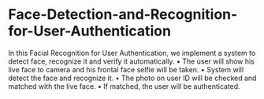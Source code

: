 # Face-Detection-and-Recognition-for-User-Authentication
In this Facial Recognition for User Authentication, we implement a system to detect face, recognize it and verify it automatically.
• The user will show his live face to camera and his frontal face selfie will be taken. 
• System will detect the face and recognize it. 
• The photo on user ID will be checked and matched with the live face. 
• If matched, the user will be authenticated.
